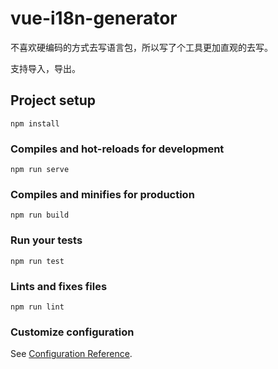 # vue-i18n-generator

不喜欢硬编码的方式去写语言包，所以写了个工具更加直观的去写。

支持导入，导出。



## Project setup
```
npm install
```

### Compiles and hot-reloads for development
```
npm run serve
```

### Compiles and minifies for production
```
npm run build
```

### Run your tests
```
npm run test
```

### Lints and fixes files
```
npm run lint
```

### Customize configuration
See [Configuration Reference](https://cli.vuejs.org/config/).
